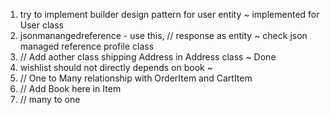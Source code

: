 1. try to implement builder design pattern for user entity ~ implemented for User class
2. jsonmanangedreference - use this, // response as entity ~ check json managed reference profile class 
3. // Add aother class shipping Address in Address class ~ Done
4. wishlist should not directly depends on book ~ 
5. // One to Many relationship with OrderItem and CartItem
6. // Add Book here in Item
7. // many to one